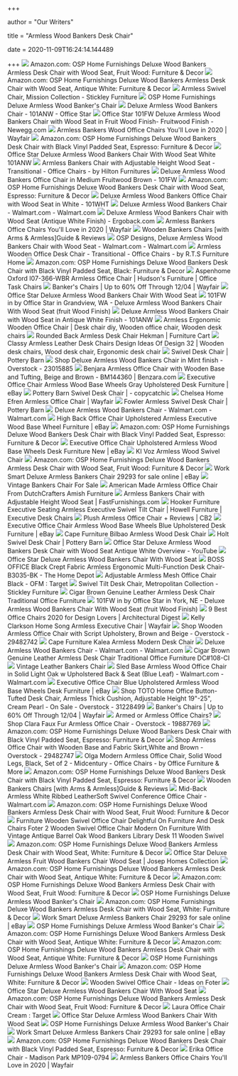 +++
        
author = "Our Writers"
        
title = "Armless Wood Bankers Desk Chair"
        
date = 2020-11-09T16:24:14.144489
        
+++
[ ![](https://m.media-amazon.com/images/I/81HM-Md9b0L._AC_SS350_.jpg)](https://m.media-amazon.com/images/I/81HM-Md9b0L._AC_SS350_.jpg) Amazon.com: OSP Home Furnishings Deluxe Wood Bankers Armless Desk Chair  with Wood Seat, Fruit Wood: Furniture & Decor
[ ![](https://images-na.ssl-images-amazon.com/images/I/71u8LFxkE8L._AC_SY450_.jpg)](https://images-na.ssl-images-amazon.com/images/I/71u8LFxkE8L._AC_SY450_.jpg) Amazon.com: OSP Home Furnishings Deluxe Wood Bankers Armless Desk Chair  with Wood Seat, Antique White: Furniture & Decor
[ ![](https://1i9wu42vzknf1h4zwf2to5aq-wpengine.netdna-ssl.com/wp-content/uploads/2019/02/x_89-0325S_ArmlessCHRprof_o_s_-1.jpg)](https://1i9wu42vzknf1h4zwf2to5aq-wpengine.netdna-ssl.com/wp-content/uploads/2019/02/x_89-0325S_ArmlessCHRprof_o_s_-1.jpg) Armless Swivel Chair, Mission Collection - Stickley Furniture
[ ![](https://media.kohlsimg.com/is/image/kohls/279943?wid=600&hei=600&op_sharpen=1)](https://media.kohlsimg.com/is/image/kohls/279943?wid=600&hei=600&op_sharpen=1) OSP Home Furnishings Deluxe Armless Wood Banker's Chair
[ ![](https://sep.yimg.com/ca/I/furniture-sale_2636_191866767)](https://sep.yimg.com/ca/I/furniture-sale_2636_191866767) Deluxe Armless Wood Bankers Chair - 101ANW - Office Star
[ ![](https://c1.neweggimages.com/ProductImage/A3ZT_1_20140402489881938.jpg)](https://c1.neweggimages.com/ProductImage/A3ZT_1_20140402489881938.jpg) Office Star 101FW Deluxe Armless Wood Bankers Chair with Wood Seat in Fruit  Wood Finish- Fruitwood Finish - Newegg.com
[ ![](https://secure.img1-fg.wfcdn.com/im/80507447/resize-h310-w310%5Ecompr-r85/6994/69945937/edinburg-contemporary-upholstered-bankers-chair.jpg)](https://secure.img1-fg.wfcdn.com/im/80507447/resize-h310-w310%5Ecompr-r85/6994/69945937/edinburg-contemporary-upholstered-bankers-chair.jpg) Armless Bankers Wood Office Chairs You'll Love in 2020 | Wayfair
[ ![](https://images-na.ssl-images-amazon.com/images/I/81mObbJ00WL._AC_SX569_.jpg)](https://images-na.ssl-images-amazon.com/images/I/81mObbJ00WL._AC_SX569_.jpg) Amazon.com: OSP Home Furnishings Deluxe Wood Bankers Desk Chair with Black  Vinyl Padded Seat, Espresso: Furniture & Decor
[ ![](https://cdn11.bigcommerce.com/s-k072dps8mc/images/stencil/1280x1280/products/164760/195498/office_star_101anw_deluxe_armless_wood_bankers_desk_chair_with_wood_seat__52100.1589849093.jpg?c=1)](https://cdn11.bigcommerce.com/s-k072dps8mc/images/stencil/1280x1280/products/164760/195498/office_star_101anw_deluxe_armless_wood_bankers_desk_chair_with_wood_seat__52100.1589849093.jpg?c=1) Office Star Deluxe Armless Wood Bankers Chair With Wood Seat White 101ANW
[ ![](https://st.hzcdn.com/simgs/2611e26b0bc0f6b7_4-9615/home-design.jpg)](https://st.hzcdn.com/simgs/2611e26b0bc0f6b7_4-9615/home-design.jpg) Armless Bankers Chair with Adjustable Height Wood Seat - Transitional - Office  Chairs - by Hilton Furnitures
[ ![](https://media.cymaxstores.com/Images/19/3857-1-L.jpg)](https://media.cymaxstores.com/Images/19/3857-1-L.jpg) Deluxe Armless Wood Bankers Office Chair in Medium Fruitwood Brown - 101FW
[ ![](https://images-na.ssl-images-amazon.com/images/I/81ZF9AVew8L._AC_SL1500_.jpg)](https://images-na.ssl-images-amazon.com/images/I/81ZF9AVew8L._AC_SL1500_.jpg) Amazon.com: OSP Home Furnishings Deluxe Wood Bankers Desk Chair with Wood  Seat, Espresso: Furniture & Decor
[ ![](https://media.cymaxstores.com/Images/19/24780-4-L.jpg)](https://media.cymaxstores.com/Images/19/24780-4-L.jpg) Deluxe Armless Wood Bankers Office Chair with Wood Seat in White - 101WHT
[ ![](https://i5.walmartimages.com/asr/e8ebcde8-b26e-4fc3-ab17-13a1f6942d34_2.d7e23c844e58c5e5d9ed7d0fb2d8440b.jpeg)](https://i5.walmartimages.com/asr/e8ebcde8-b26e-4fc3-ab17-13a1f6942d34_2.d7e23c844e58c5e5d9ed7d0fb2d8440b.jpeg) Deluxe Armless Wood Bankers Chair - Walmart.com - Walmart.com
[ ![](https://www.ergoback.com/wp-content/uploads/2015/08/Office-Star-Products-Deluxe-Armless-Wood-Bankers-Chair-w-Wood-Seat-in-Antique-White1.jpg)](https://www.ergoback.com/wp-content/uploads/2015/08/Office-Star-Products-Deluxe-Armless-Wood-Bankers-Chair-w-Wood-Seat-in-Antique-White1.jpg) Deluxe Armless Wood Bankers Chair with Wood Seat (Antique White Finish) -  Ergoback.com
[ ![](https://secure.img1-fg.wfcdn.com/im/82966598/resize-h160-w160%5Ecompr-r85/2491/24915275/Featherston+Bankers+Chair.jpg)](https://secure.img1-fg.wfcdn.com/im/82966598/resize-h160-w160%5Ecompr-r85/2491/24915275/Featherston+Bankers+Chair.jpg) Armless Bankers Office Chairs You'll Love in 2020 | Wayfair
[ ![](https://x3g2v4y5.stackpathcdn.com/wp-content/uploads/2017/02/Best-Bankers-Chairs.jpg)](https://x3g2v4y5.stackpathcdn.com/wp-content/uploads/2017/02/Best-Bankers-Chairs.jpg) Wooden Bankers Chairs [with Arms & Armless]Guide & Reviews
[ ![](https://i5.walmartimages.com/asr/e0455dec-ff7d-411d-9981-d665c208dc88_1.506cb84a2c00c59805cd6888d1195ad6.jpeg)](https://i5.walmartimages.com/asr/e0455dec-ff7d-411d-9981-d665c208dc88_1.506cb84a2c00c59805cd6888d1195ad6.jpeg) OSP Designs, Deluxe Armless Wood Bankers Chair with Wood Seat - Walmart.com  - Walmart.com
[ ![](https://st.hzcdn.com/simgs/99c18b720c00a9e8_9-7821/home-design.jpg)](https://st.hzcdn.com/simgs/99c18b720c00a9e8_9-7821/home-design.jpg) Armless Wooden Office Desk Chair - Transitional - Office Chairs - by R.T.S  Furniture Home
[ ![](https://m.media-amazon.com/images/I/41sCVboz4RL._AC_SS350_.jpg)](https://m.media-amazon.com/images/I/41sCVboz4RL._AC_SS350_.jpg) Amazon.com: OSP Home Furnishings Deluxe Wood Bankers Desk Chair with Black  Vinyl Padded Seat, Black: Furniture & Decor
[ ![](https://images.furnituredealer.net/img/products%2Faspenhome%2Fcolor%2Foxford--304588339_i07-366-wbr-b1.jpg)](https://images.furnituredealer.net/img/products%2Faspenhome%2Fcolor%2Foxford--304588339_i07-366-wbr-b1.jpg) Aspenhome Oxford I07-366-WBR Armless Office Chair | Hudson's Furniture |  Office Task Chairs
[ ![](https://secure.img1-fg.wfcdn.com/im/86869519/resize-h600-w600%5Ecompr-r85/2253/22538725/Banker%27s+Chairs.jpg)](https://secure.img1-fg.wfcdn.com/im/86869519/resize-h600-w600%5Ecompr-r85/2253/22538725/Banker%27s+Chairs.jpg) Banker's Chairs | Up to 60% Off Through 12/04 | Wayfair
[ ![](https://c.shld.net/rpx/i/s/pi/mp/10466289/prod_20216583939?src=https%3A%2F%2Fi.ebayimg.com%2Fimages%2Fg%2FzJ8AAOSwyedfWlqG%2Fs-l1600.jpg&d=73a935cffdc631ffd14d2fb3d12a7ee0f8440477&hei=245&wid=245&op_sharpen=1&qlt=85)](https://c.shld.net/rpx/i/s/pi/mp/10466289/prod_20216583939?src=https%3A%2F%2Fi.ebayimg.com%2Fimages%2Fg%2FzJ8AAOSwyedfWlqG%2Fs-l1600.jpg&d=73a935cffdc631ffd14d2fb3d12a7ee0f8440477&hei=245&wid=245&op_sharpen=1&qlt=85) Office Star Deluxe Armless Wood Bankers Chair With Wood Seat
[ ![](https://images.webfronts.com/cache/frrefsmjsvbn.jpg?imgeng=/w_500/h_500/m_letterbox_ffffff_100)](https://images.webfronts.com/cache/frrefsmjsvbn.jpg?imgeng=/w_500/h_500/m_letterbox_ffffff_100) 101FW in by Office Star in Grandview, WA - Deluxe Armless Wood Bankers Chair  With Wood Seat (fruit Wood Finish)
[ ![](https://media.cymaxstores.com/Images/19/24779-3-L.jpg)](https://media.cymaxstores.com/Images/19/24779-3-L.jpg) Deluxe Armless Wood Bankers Chair with Wood Seat in Antique White Finish -  101ANW
[ ![](https://i.pinimg.com/originals/2a/07/ef/2a07ef4d407450df5c19e1a46ea255c0.jpg)](https://i.pinimg.com/originals/2a/07/ef/2a07ef4d407450df5c19e1a46ea255c0.jpg) Armless Ergonomic Wooden Office Chair | Desk chair diy, Wooden office chair,  Wooden desk chairs
[ ![](https://smhttp-ssl-77687.nexcesscdn.net/media/catalog/product/cache/1/image/650x650/9df78eab33525d08d6e5fb8d27136e95/7/9/79225-desk-chair-1.jpg)](https://smhttp-ssl-77687.nexcesscdn.net/media/catalog/product/cache/1/image/650x650/9df78eab33525d08d6e5fb8d27136e95/7/9/79225-desk-chair-1.jpg) Rounded Back Armless Desk Chair Hekman | Furniture Cart
[ ![](https://i.pinimg.com/originals/8e/18/d7/8e18d7a69cb744ff31f70598780d215c.jpg)](https://i.pinimg.com/originals/8e/18/d7/8e18d7a69cb744ff31f70598780d215c.jpg) Classy Armless Leather Desk Chairs Design Ideas Of Design 32 | Wooden desk  chairs, Wood desk chair, Ergonomic desk chair
[ ![](https://assets.pbimgs.com/pbimgs/ab/images/dp/wcm/202034/0619/swivel-desk-chair-c.jpg)](https://assets.pbimgs.com/pbimgs/ab/images/dp/wcm/202034/0619/swivel-desk-chair-c.jpg) Swivel Desk Chair | Pottery Barn
[ ![](https://ak1.ostkcdn.com/images/products/23015885/OSP-Home-Furnishings-Deluxe-Armless-Wood-Bankers-Chair-in-Mint-finish-1c3cf804-f528-4fdb-a870-e63b6a2e4ba2.jpg)](https://ak1.ostkcdn.com/images/products/23015885/OSP-Home-Furnishings-Deluxe-Armless-Wood-Bankers-Chair-in-Mint-finish-1c3cf804-f528-4fdb-a870-e63b6a2e4ba2.jpg) Shop Deluxe Armless Wood Bankers Chair in Mint finish - Overstock - 23015885
[ ![](https://cdn.shopify.com/s/files/1/2094/5201/products/BM144360_1200x.jpg?v=1568113349)](https://cdn.shopify.com/s/files/1/2094/5201/products/BM144360_1200x.jpg?v=1568113349) Benjara Armless Office Chair with Wooden Base and Tufting, Beige and Brown  - BM144360 | Benzara.com
[ ![](https://i5.walmartimages.com/asr/90fb827d-d93e-4f17-9527-343ea96a4a13_5.a0220f71daefb4a1f1f30e6281462cf6.jpeg)](https://i5.walmartimages.com/asr/90fb827d-d93e-4f17-9527-343ea96a4a13_5.a0220f71daefb4a1f1f30e6281462cf6.jpeg) Executive Office Chair Armless Wood Base Wheels Gray Upholstered Desk  Furniture | eBay
[ ![](https://www.copycatchic.com/wp-content/uploads/2009/07/Tchair.jpg)](https://www.copycatchic.com/wp-content/uploads/2009/07/Tchair.jpg) Pottery Barn Swivel Desk Chair | - copycatchic
[ ![](https://secure.img1-fg.wfcdn.com/im/31883557/compr-r85/5069/50695277/efren-armless-office-chair.jpg)](https://secure.img1-fg.wfcdn.com/im/31883557/compr-r85/5069/50695277/efren-armless-office-chair.jpg) Chelsea Home Efren Armless Office Chair | Wayfair
[ ![](https://assets.pbimgs.com/pbimgs/rk/images/dp/wcm/202034/0217/fowler-armless-swivel-desk-chair-c.jpg)](https://assets.pbimgs.com/pbimgs/rk/images/dp/wcm/202034/0217/fowler-armless-swivel-desk-chair-c.jpg) Fowler Armless Swivel Desk Chair | Pottery Barn
[ ![](https://i5.walmartimages.com/asr/0f572406-3f4b-4485-8ea6-1debad90bb37_1.7d1ae7ab3294813f24c05064ca867412.jpeg)](https://i5.walmartimages.com/asr/0f572406-3f4b-4485-8ea6-1debad90bb37_1.7d1ae7ab3294813f24c05064ca867412.jpeg) Deluxe Armless Wood Bankers Chair - Walmart.com - Walmart.com
[ ![](https://i5.walmartimages.com/asr/d72ccab5-1083-44e0-840a-687ff13d326a_2.56c0f0976e7543ff424b5a10e356997d.jpeg)](https://i5.walmartimages.com/asr/d72ccab5-1083-44e0-840a-687ff13d326a_2.56c0f0976e7543ff424b5a10e356997d.jpeg) High Back Office Chair Upholstered Armless Executive Wood Base Wheel  Furniture | eBay
[ ![](https://m.media-amazon.com/images/I/81dE3VmYCtL._AC_UL400_.jpg)](https://m.media-amazon.com/images/I/81dE3VmYCtL._AC_UL400_.jpg) Amazon.com: OSP Home Furnishings Deluxe Wood Bankers Desk Chair with Black  Vinyl Padded Seat, Espresso: Furniture & Decor
[ ![](https://i5.walmartimages.com/asr/32b5b75b-2bf7-42c6-9cd2-b821d0a06d72_5.225d5e73be4cae1a8f35185a48140cfb.jpeg)](https://i5.walmartimages.com/asr/32b5b75b-2bf7-42c6-9cd2-b821d0a06d72_5.225d5e73be4cae1a8f35185a48140cfb.jpeg) Executive Office Chair Upholstered Armless Wood Base Wheels Desk Furniture  New | eBay
[ ![](https://cdn11.bigcommerce.com/s-i16nt17fuj/images/stencil/1280x1280/products/6440/20761/vozswivel_wood_armless_back__48884.1562952492.jpg?c=2)](https://cdn11.bigcommerce.com/s-i16nt17fuj/images/stencil/1280x1280/products/6440/20761/vozswivel_wood_armless_back__48884.1562952492.jpg?c=2) KI Voz Armless Wood Swivel Chair
[ ![](https://images-na.ssl-images-amazon.com/images/I/71Aw2KGH6VL._AC_SL1500_.jpg)](https://images-na.ssl-images-amazon.com/images/I/71Aw2KGH6VL._AC_SL1500_.jpg) Amazon.com: OSP Home Furnishings Deluxe Wood Bankers Armless Desk Chair  with Wood Seat, Fruit Wood: Furniture & Decor
[ ![](https://i.ebayimg.com/images/g/gzcAAOSwdzRbwOri/s-l640.jpg)](https://i.ebayimg.com/images/g/gzcAAOSwdzRbwOri/s-l640.jpg) Work Smart Deluxe Armless Bankers Chair 29293 for sale online | eBay
[ ![](https://www.allaboutprops.com/images/inventory/inventoryph-office/Chair%20-%20wood%20bankers%20chair%20w%20arms%20wheels_md.jpg)](https://www.allaboutprops.com/images/inventory/inventoryph-office/Chair%20-%20wood%20bankers%20chair%20w%20arms%20wheels_md.jpg) Vintage Bankers Chair For Sale
[ ![](https://s3.dutchcrafters.com/product-images/600-600/pid_5637-Amish-Upholstered-Armless-American-Office-Chair--132.jpg)](https://s3.dutchcrafters.com/product-images/600-600/pid_5637-Amish-Upholstered-Armless-American-Office-Chair--132.jpg) American Made Armless Office Chair From DutchCrafters Amish Furniture
[ ![](https://cdn3.volusion.com/ruru6.74p94/v/vspfiles/photos/MWFAB957812-2.jpg?v-cache=1479391945)](https://cdn3.volusion.com/ruru6.74p94/v/vspfiles/photos/MWFAB957812-2.jpg?v-cache=1479391945) Armless Bankers Chair with Adjustable Height Wood Seat | FastFurnishings.com
[ ![](https://imageresizer.furnituredealer.net/img/remote/images.furnituredealer.net/img/products%2Fseven_seas_seating_by_bradington_young%2Fcolor%2Fseven%20seas%20seating%20-%20executive%20seating_ec289-b.jpg?width=1024&height=768&scale=both&trim.threshold=50&trim.percentpadding=10)](https://imageresizer.furnituredealer.net/img/remote/images.furnituredealer.net/img/products%2Fseven_seas_seating_by_bradington_young%2Fcolor%2Fseven%20seas%20seating%20-%20executive%20seating_ec289-b.jpg?width=1024&height=768&scale=both&trim.threshold=50&trim.percentpadding=10) Hooker Furniture Executive Seating Armless Executive Swivel Tilt Chair |  Howell Furniture | Executive Desk Chairs
[ ![](https://cb2.scene7.com/is/image/CB2/PlushOfficeChairSHS20_1x1?o9JyonuPT5OxnLH8FYNs)](https://cb2.scene7.com/is/image/CB2/PlushOfficeChairSHS20_1x1?o9JyonuPT5OxnLH8FYNs) Plush Armless Office Chair + Reviews | CB2
[ ![](https://i5.walmartimages.com/asr/6487c76a-2769-4991-97ae-482cce6cc3a8_7.1b32541cc4568eaf5fc00dcc3354c452.jpeg)](https://i5.walmartimages.com/asr/6487c76a-2769-4991-97ae-482cce6cc3a8_7.1b32541cc4568eaf5fc00dcc3354c452.jpeg) Executive Office Chair Armless Wood Base Wheels Blue Upholstered Desk  Furniture | eBay
[ ![](https://cdn11.bigcommerce.com/s-i16nt17fuj/images/stencil/1280x1280/products/6592/21189/Bilbao-857-desk-chair-568x715__29995.1568123355.jpg?c=2)](https://cdn11.bigcommerce.com/s-i16nt17fuj/images/stencil/1280x1280/products/6592/21189/Bilbao-857-desk-chair-568x715__29995.1568123355.jpg?c=2) Cape Furniture Bilbao Armless Wood Desk Chair
[ ![](https://assets.pbimgs.com/pbimgs/ab/images/dp/wcm/202034/0261/holt-swivel-desk-chair-c.jpg)](https://assets.pbimgs.com/pbimgs/ab/images/dp/wcm/202034/0261/holt-swivel-desk-chair-c.jpg) Holt Swivel Desk Chair | Pottery Barn
[ ![](https://i.ytimg.com/vi/_GmthSEDG-s/maxresdefault.jpg)](https://i.ytimg.com/vi/_GmthSEDG-s/maxresdefault.jpg) Office Star Deluxe Armless Wood Bankers Desk Chair with Wood Seat Antique  White Overview - YouTube
[ ![](https://c.shld.net/rpx/i/s/i/spin/image/spin_prod_840363712?hei=245&wid=245&op_sharpen=1&qlt=85)](https://c.shld.net/rpx/i/s/i/spin/image/spin_prod_840363712?hei=245&wid=245&op_sharpen=1&qlt=85) Office Star Deluxe Armless Wood Bankers Chair With Wood Seat
[ ![](https://images.homedepot-static.com/productImages/cb3508f0-effe-423b-a5ef-20e6e1ff54ab/svn/black-boss-office-ergonomic-chairs-b3035-bk-64_600.jpg)](https://images.homedepot-static.com/productImages/cb3508f0-effe-423b-a5ef-20e6e1ff54ab/svn/black-boss-office-ergonomic-chairs-b3035-bk-64_600.jpg) BOSS OFFICE Black Crept Fabric Armless Ergonomic Multi-Function Desk Chair-B3035-BK  - The Home Depot
[ ![](https://target.scene7.com/is/image/Target/GUEST_87725927-9577-4ae1-9085-e83c56989502?wid=488&hei=488&fmt=pjpeg)](https://target.scene7.com/is/image/Target/GUEST_87725927-9577-4ae1-9085-e83c56989502?wid=488&hei=488&fmt=pjpeg) Adjustable Armless Mesh Office Chair Black - OFM : Target
[ ![](https://1i9wu42vzknf1h4zwf2to5aq-wpengine.netdna-ssl.com/wp-content/uploads/2019/03/x_7753S_MetSwivChPROF_c_s_.jpg)](https://1i9wu42vzknf1h4zwf2to5aq-wpengine.netdna-ssl.com/wp-content/uploads/2019/03/x_7753S_MetSwivChPROF_c_s_.jpg) Swivel Tilt Desk Chair, Metropolitan Collection - Stickley Furniture
[ ![](https://sep.yimg.com/ay/yhst-96405782831295/cigar-brown-genuine-leather-armless-desk-chair-traditional-office-furniture-5.jpg)](https://sep.yimg.com/ay/yhst-96405782831295/cigar-brown-genuine-leather-armless-desk-chair-traditional-office-furniture-5.jpg) Cigar Brown Genuine Leather Armless Desk Chair Traditional Office Furniture
[ ![](https://images.webfronts.com/cache/frhwtakbkwtn.jpg?imgeng=/w_500/h_500/m_letterbox_ffffff_100)](https://images.webfronts.com/cache/frhwtakbkwtn.jpg?imgeng=/w_500/h_500/m_letterbox_ffffff_100) 101FW in by Office Star in York, NE - Deluxe Armless Wood Bankers Chair  With Wood Seat (fruit Wood Finish)
[ ![](https://media.architecturaldigest.com/photos/5f68d12c8093d701f8b86a8b/master/w_400%2Cc_limit/lincoln-round-office-chair.jpg)](https://media.architecturaldigest.com/photos/5f68d12c8093d701f8b86a8b/master/w_400%2Cc_limit/lincoln-round-office-chair.jpg) 9 Best Office Chairs 2020 for Design Lovers | Architectural Digest
[ ![](https://secure.img1-fg.wfcdn.com/im/82840788/compr-r85/1123/112314624/song-armless-executive-chair.jpg)](https://secure.img1-fg.wfcdn.com/im/82840788/compr-r85/1123/112314624/song-armless-executive-chair.jpg) Kelly Clarkson Home Song Armless Executive Chair | Wayfair
[ ![](https://ak1.ostkcdn.com/images/products/29482742/Wooden-Armless-Office-Chair-with-Script-Upholstery-Brown-and-Beige-0417544b-a3df-4bdf-b34a-420b2aba3648_600.jpg?impolicy=medium)](https://ak1.ostkcdn.com/images/products/29482742/Wooden-Armless-Office-Chair-with-Script-Upholstery-Brown-and-Beige-0417544b-a3df-4bdf-b34a-420b2aba3648_600.jpg?impolicy=medium) Shop Wooden Armless Office Chair with Script Upholstery, Brown and Beige -  Overstock - 29482742
[ ![](https://cdn11.bigcommerce.com/s-i16nt17fuj/images/stencil/1280x1280/products/6634/21233/kalea-2562-desk-chair-1__00851.1568382244.jpg?c=2)](https://cdn11.bigcommerce.com/s-i16nt17fuj/images/stencil/1280x1280/products/6634/21233/kalea-2562-desk-chair-1__00851.1568382244.jpg?c=2) Cape Furniture Kalea Armless Modern Desk Chair
[ ![](https://i5.walmartimages.com/asr/7741593c-be0a-4072-9cb0-e7f53195b629_1.5baad9c38178f91d65b2a5fd958e92c6.jpeg)](https://i5.walmartimages.com/asr/7741593c-be0a-4072-9cb0-e7f53195b629_1.5baad9c38178f91d65b2a5fd958e92c6.jpeg) Deluxe Armless Wood Bankers Chair - Walmart.com - Walmart.com
[ ![](https://sep.yimg.com/ay/yhst-96405782831295/cigar-brown-genuine-leather-armless-desk-chair-traditional-office-furniture-dc-108-ci-18.jpg)](https://sep.yimg.com/ay/yhst-96405782831295/cigar-brown-genuine-leather-armless-desk-chair-traditional-office-furniture-dc-108-ci-18.jpg) Cigar Brown Genuine Leather Armless Desk Chair Traditional Office Furniture  DC#108-CI
[ ![](https://thumb4.zeppy.io/d/l400/pict/173971117190/antique-vintage-solid-oak-armless-rolling-swivel-banker-office-desk-chair)](https://thumb4.zeppy.io/d/l400/pict/173971117190/antique-vintage-solid-oak-armless-rolling-swivel-banker-office-desk-chair) Vintage Leather Bankers Chair
[ ![](https://i5.walmartimages.com/asr/4bfce361-6e94-4870-812f-ceb4dcd5b0ec_1.9d16ad34debc6972e1d5b78619c1073c.jpeg)](https://i5.walmartimages.com/asr/4bfce361-6e94-4870-812f-ceb4dcd5b0ec_1.9d16ad34debc6972e1d5b78619c1073c.jpeg) Sled Base Armless Wood Office Chair in Solid Light Oak w Upholstered Back &  Seat (Blue Leaf) - Walmart.com - Walmart.com
[ ![](https://i.ebayimg.com/images/g/T0oAAOSwgdtcRhFz/s-l300.jpg)](https://i.ebayimg.com/images/g/T0oAAOSwgdtcRhFz/s-l300.jpg) Executive Office Chair Blue Upholstered Armless Wood Base Wheels Desk  Furniture | eBay
[ ![](https://ak1.ostkcdn.com/images/products/is/images/direct/d4cd35dd058cf7e9dbda4c09e46cbeca581e384e/TOTO-Home-Office-Button-Tufted-Desk-Chair%2C-Armless-Thick-Cushion%2C-Adjustable-Height-19%22-25%22%2C-Cream-Pearl.jpg?impolicy=medium)](https://ak1.ostkcdn.com/images/products/is/images/direct/d4cd35dd058cf7e9dbda4c09e46cbeca581e384e/TOTO-Home-Office-Button-Tufted-Desk-Chair%2C-Armless-Thick-Cushion%2C-Adjustable-Height-19%22-25%22%2C-Cream-Pearl.jpg?impolicy=medium) Shop TOTO Home Office Button-Tufted Desk Chair, Armless Thick Cushion,  Adjustable Height 19"-25", Cream Pearl - On Sale - Overstock - 31228499
[ ![](https://secure.img1-fg.wfcdn.com/im/82233235/resize-h310-w310%5Ecompr-r85/2322/23224010/genevieve-mid-back-deluxe-bankers-chair.jpg)](https://secure.img1-fg.wfcdn.com/im/82233235/resize-h310-w310%5Ecompr-r85/2322/23224010/genevieve-mid-back-deluxe-bankers-chair.jpg) Banker's Chairs | Up to 60% Off Through 12/04 | Wayfair
[ ![](https://i1.wp.com/blog.officechairsunlimited.com/wp-content/uploads/2013/01/armless1.jpg)](https://i1.wp.com/blog.officechairsunlimited.com/wp-content/uploads/2013/01/armless1.jpg) Armed or Armless Office Chairs?
[ ![](https://ak1.ostkcdn.com/images/products/is/images/direct/d5ec8534cfd99a6b62fd7aad6db89b52f87f730c/Clara-Armless-Office-Chair.jpg)](https://ak1.ostkcdn.com/images/products/is/images/direct/d5ec8534cfd99a6b62fd7aad6db89b52f87f730c/Clara-Armless-Office-Chair.jpg) Shop Clara Faux Fur Armless Office Chair - Overstock - 19887769
[ ![](https://images-na.ssl-images-amazon.com/images/I/8134KSofo9L._AC_SL1500_.jpg)](https://images-na.ssl-images-amazon.com/images/I/8134KSofo9L._AC_SL1500_.jpg) Amazon.com: OSP Home Furnishings Deluxe Wood Bankers Desk Chair with Black  Vinyl Padded Seat, Espresso: Furniture & Decor
[ ![](https://ak1.ostkcdn.com/images/products/29482747/Armless-Office-Chair-with-Wooden-Base-and-Fabric-Skirt-White-and-Brown-b950c9c2-344f-4502-927f-010489c80461.jpg)](https://ak1.ostkcdn.com/images/products/29482747/Armless-Office-Chair-with-Wooden-Base-and-Fabric-Skirt-White-and-Brown-b950c9c2-344f-4502-927f-010489c80461.jpg) Shop Armless Office Chair with Wooden Base and Fabric Skirt,White and Brown  - Overstock - 29482747
[ ![](https://st.hzcdn.com/simgs/92215c490b9bc8aa_4-4311/home-design.jpg)](https://st.hzcdn.com/simgs/92215c490b9bc8aa_4-4311/home-design.jpg) Olga Modern Armless Office Chair, Solid Wood Legs, Black, Set of 2 -  Midcentury - Office Chairs - by Office Furniture & More
[ ![](https://m.media-amazon.com/images/S/aplus-media/vc/497b05ff-542c-418b-a53d-d992cf3371b2._SR300,300_.jpg)](https://m.media-amazon.com/images/S/aplus-media/vc/497b05ff-542c-418b-a53d-d992cf3371b2._SR300,300_.jpg) Amazon.com: OSP Home Furnishings Deluxe Wood Bankers Desk Chair with Black  Vinyl Padded Seat, Espresso: Furniture & Decor
[ ![](https://x3g2v4y5.stackpathcdn.com/wp-content/uploads/2017/02/Bowery-Hill-Bankers-Office-Chair.jpg)](https://x3g2v4y5.stackpathcdn.com/wp-content/uploads/2017/02/Bowery-Hill-Bankers-Office-Chair.jpg) Wooden Bankers Chairs [with Arms & Armless]Guide & Reviews
[ ![](https://i5.walmartimages.com/asr/1d2c7f9d-a678-431b-b1f0-f6714939a127_1.05e2d58751894349ab2dfa792af9ff38.jpeg)](https://i5.walmartimages.com/asr/1d2c7f9d-a678-431b-b1f0-f6714939a127_1.05e2d58751894349ab2dfa792af9ff38.jpeg) Mid-Back Armless White Ribbed LeatherSoft Swivel Conference Office Chair -  Walmart.com
[ ![](https://m.media-amazon.com/images/I/719WXFBksyL._AC_UL400_.jpg)](https://m.media-amazon.com/images/I/719WXFBksyL._AC_UL400_.jpg) Amazon.com: OSP Home Furnishings Deluxe Wood Bankers Armless Desk Chair  with Wood Seat, Fruit Wood: Furniture & Decor
[ ![](http://www.ihis.info/wp-content/uploads/2018/08/wooden-swivel-office-chair-creative-on-furniture-vintage-desk-design-sciclean-home-repairing-10.jpg)](http://www.ihis.info/wp-content/uploads/2018/08/wooden-swivel-office-chair-creative-on-furniture-vintage-desk-design-sciclean-home-repairing-10.jpg) Furniture Wooden Swivel Office Chair Delightful On Furniture And Desk Chairs  Foter 2 Wooden Swivel Office Chair Modern On Furniture With Vintage Antique  Barrel Oak Wood Bankers Library Desk 11 Wooden Swivel
[ ![](https://m.media-amazon.com/images/I/71P8OWexa5L._AC_UL400_.jpg)](https://m.media-amazon.com/images/I/71P8OWexa5L._AC_UL400_.jpg) Amazon.com: OSP Home Furnishings Deluxe Wood Bankers Armless Desk Chair  with Wood Seat, White: Furniture & Decor
[ ![](http://www.antiquesnavigator.com/ebay/images/2011/310294844962.jpg)](http://www.antiquesnavigator.com/ebay/images/2011/310294844962.jpg) Office Star Deluxe Armless Fruit Wood Bankers Chair Wood Seat | Josep Homes  Collection
[ ![](https://m.media-amazon.com/images/I/61wzp1MRBhL._AC_UL400_.jpg)](https://m.media-amazon.com/images/I/61wzp1MRBhL._AC_UL400_.jpg) Amazon.com: OSP Home Furnishings Deluxe Wood Bankers Armless Desk Chair  with Wood Seat, Antique White: Furniture & Decor
[ ![](https://m.media-amazon.com/images/I/81u7K56oQEL._AC_UL400_.jpg)](https://m.media-amazon.com/images/I/81u7K56oQEL._AC_UL400_.jpg) Amazon.com: OSP Home Furnishings Deluxe Wood Bankers Armless Desk Chair  with Wood Seat, Fruit Wood: Furniture & Decor
[ ![](https://media.kohlsimg.com/is/image/kohls/3913749?wid=300&hei=300&op_sharpen=1)](https://media.kohlsimg.com/is/image/kohls/3913749?wid=300&hei=300&op_sharpen=1) OSP Home Furnishings Deluxe Armless Wood Banker's Chair
[ ![](https://m.media-amazon.com/images/I/61RPExZUgrL._AC_SS350_.jpg)](https://m.media-amazon.com/images/I/61RPExZUgrL._AC_SS350_.jpg) Amazon.com: OSP Home Furnishings Deluxe Wood Bankers Armless Desk Chair  with Wood Seat, White: Furniture & Decor
[ ![](https://i.ebayimg.com/images/g/qUUAAOSwkc5fDRUi/s-l225.jpg)](https://i.ebayimg.com/images/g/qUUAAOSwkc5fDRUi/s-l225.jpg) Work Smart Deluxe Armless Bankers Chair 29293 for sale online | eBay
[ ![](https://media.kohlsimg.com/is/image/kohls/2861666_Black?wid=300&hei=300&op_sharpen=1)](https://media.kohlsimg.com/is/image/kohls/2861666_Black?wid=300&hei=300&op_sharpen=1) OSP Home Furnishings Deluxe Armless Wood Banker's Chair
[ ![](https://m.media-amazon.com/images/I/712BzeeYXVL._AC_UL400_.jpg)](https://m.media-amazon.com/images/I/712BzeeYXVL._AC_UL400_.jpg) Amazon.com: OSP Home Furnishings Deluxe Wood Bankers Armless Desk Chair  with Wood Seat, Antique White: Furniture & Decor
[ ![](https://m.media-amazon.com/images/I/71pDlWGKPaL._AC_UL400_.jpg)](https://m.media-amazon.com/images/I/71pDlWGKPaL._AC_UL400_.jpg) Amazon.com: OSP Home Furnishings Deluxe Wood Bankers Armless Desk Chair  with Wood Seat, Antique White: Furniture & Decor
[ ![](https://media.kohlsimg.com/is/image/kohls/4265340_Chocolate?wid=300&hei=300&op_sharpen=1)](https://media.kohlsimg.com/is/image/kohls/4265340_Chocolate?wid=300&hei=300&op_sharpen=1) OSP Home Furnishings Deluxe Armless Wood Banker's Chair
[ ![](https://m.media-amazon.com/images/S/aplus-media/vc/20cdd13b-1959-463d-9d6e-09c16a1486b6._SR300,300_.jpg)](https://m.media-amazon.com/images/S/aplus-media/vc/20cdd13b-1959-463d-9d6e-09c16a1486b6._SR300,300_.jpg) Amazon.com: OSP Home Furnishings Deluxe Wood Bankers Armless Desk Chair  with Wood Seat, White: Furniture & Decor
[ ![](https://foter.com/photos/256/desk-chair-15.jpg?s=ts3)](https://foter.com/photos/256/desk-chair-15.jpg?s=ts3) Wooden Swivel Office Chair - Ideas on Foter
[ ![](https://c.shld.net/rpx/i/s/pi/mp/23251/prod_13918289908?src=https%3A%2F%2Fcdn.shopify.com%2Fs%2Ffiles%2F1%2F1155%2F3610%2Fproducts%2FWBCFW1477951-2.jpg%3Fv%3D1570683087&d=497682624354d447a0624096035b33e8c5d8a06f&hei=245&wid=245&op_sharpen=1&qlt=85)](https://c.shld.net/rpx/i/s/pi/mp/23251/prod_13918289908?src=https%3A%2F%2Fcdn.shopify.com%2Fs%2Ffiles%2F1%2F1155%2F3610%2Fproducts%2FWBCFW1477951-2.jpg%3Fv%3D1570683087&d=497682624354d447a0624096035b33e8c5d8a06f&hei=245&wid=245&op_sharpen=1&qlt=85) Office Star Deluxe Armless Wood Bankers Chair With Wood Seat
[ ![](https://m.media-amazon.com/images/I/819hq3fcX0L._AC_UL400_.jpg)](https://m.media-amazon.com/images/I/819hq3fcX0L._AC_UL400_.jpg) Amazon.com: OSP Home Furnishings Deluxe Wood Bankers Armless Desk Chair  with Wood Seat, Fruit Wood: Furniture & Decor
[ ![](https://target.scene7.com/is/image/Target/GUEST_87589d26-a344-420a-abf0-7529b41487e7?wid=488&hei=488&fmt=pjpeg)](https://target.scene7.com/is/image/Target/GUEST_87589d26-a344-420a-abf0-7529b41487e7?wid=488&hei=488&fmt=pjpeg) Laura Office Chair Cream : Target
[ ![](https://c.shld.net/rpx/i/s/pi/mp/10280905/prod_26267484941?src=https%3A%2F%2Fi.ebayimg.com%2Fimages%2Fg%2FyDkAAOSwsQNfUNlZ%2Fs-l1600.jpg&d=7cbb07e12ee714b833dd1e97ac09c45a8cdb53ac&hei=245&wid=245&op_sharpen=1&qlt=85)](https://c.shld.net/rpx/i/s/pi/mp/10280905/prod_26267484941?src=https%3A%2F%2Fi.ebayimg.com%2Fimages%2Fg%2FyDkAAOSwsQNfUNlZ%2Fs-l1600.jpg&d=7cbb07e12ee714b833dd1e97ac09c45a8cdb53ac&hei=245&wid=245&op_sharpen=1&qlt=85) Office Star Deluxe Armless Wood Bankers Chair With Wood Seat
[ ![](https://media.kohlsimg.com/is/image/kohls/3911580?wid=300&hei=300&op_sharpen=1)](https://media.kohlsimg.com/is/image/kohls/3911580?wid=300&hei=300&op_sharpen=1) OSP Home Furnishings Deluxe Armless Wood Banker's Chair
[ ![](https://i.ebayimg.com/images/g/1ssAAOSwNU9ffIJt/s-l225.jpg)](https://i.ebayimg.com/images/g/1ssAAOSwNU9ffIJt/s-l225.jpg) Work Smart Deluxe Armless Bankers Chair 29293 for sale online | eBay
[ ![](https://m.media-amazon.com/images/I/91mjQXdj7pL._AC_UL400_.jpg)](https://m.media-amazon.com/images/I/91mjQXdj7pL._AC_UL400_.jpg) Amazon.com: OSP Home Furnishings Deluxe Wood Bankers Desk Chair with Black  Vinyl Padded Seat, Espresso: Furniture & Decor
[ ![](https://www.totallyfurniture.com/pub/media/catalog/product/cache/3754b7b902350ba102a62a0129632678/1/6/165-MP109-0794.jpg)](https://www.totallyfurniture.com/pub/media/catalog/product/cache/3754b7b902350ba102a62a0129632678/1/6/165-MP109-0794.jpg) Erika Office Chair - Madison Park MP109-0794
[ ![](https://secure.img1-fg.wfcdn.com/im/15140471/resize-h240-w240%5Ecompr-r85/4770/4770736/default_name.jpg)](https://secure.img1-fg.wfcdn.com/im/15140471/resize-h240-w240%5Ecompr-r85/4770/4770736/default_name.jpg) Armless Bankers Office Chairs You'll Love in 2020 | Wayfair
